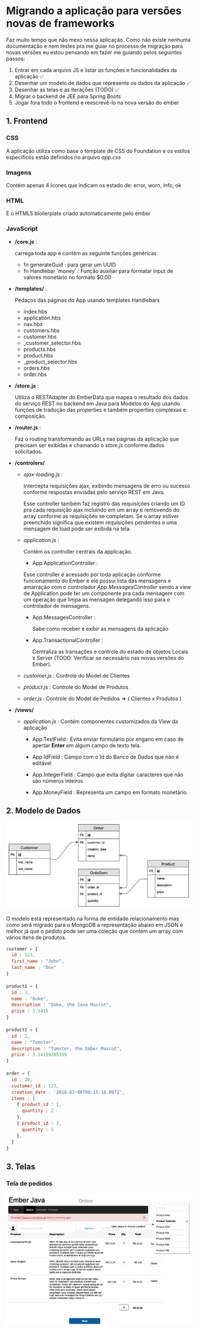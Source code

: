 # Migrando a aplicação para versões novas de frameworks

Faz muito tempo que não mexo nessa aplicação. Como não existe nenhuma documentação e nem testes pra me guiar no processo de migração para novas versões eu estou pensando em fazer me guiando pelos seguintes passos:

1. Entrar em cada arquivo JS e listar as funções e funcionalidades da aplicação ✅
2. Desenhar um modelo de dados que represente os dados da aplicação ✅
3. Desenhar as telas e as iterações (TODO) ✅
4. Migrar o backend de JEE para Spring Boots
5. Jogar fora todo o frontend e reescrevê-lo na nova versão do ember

## 1. Frontend

### CSS

A aplicação utiliza como base o template de CSS do Foundation e os estilos específicos estão definidos no arquivo *app.css*

### Imagens

Contém apenas 4 ícones que indicam os estado de: error, worn, info, ok

### HTML

É o HTML5 bloilerplate criado automaticamente pelo ember

### JavaScript

* **/core.js** :

  carrega toda app e contém as seguinte funções genéricas
  
  * fn generateGuid : para gerar um UUID
  * fn Handlebar 'money' : Função auxiliar para formatar input de valores monetário no formato $0.00

* **/templates/** :
  
  Pedaços das páginas do App usando templates Handlebars

  * index.hbs
  * application.hbs
  * nav.hbs
  * customers.hbs
  * customer.hbs
  * _customer_selector.hbs
  * products.hbs
  * product.hbs
  * _product_selector.hbs
  * orders.hbs
  * order.hbs

* **/store.js** :

  Utiliza o RESTAdapter do EmberData que mapea o resultado dos dados do serviço REST no backend em Java para Modelos do App usando funções de tradução das properties e também properties complexas e composição.

* **/router.js** :

  Faz o routing transformando as URLs nas páginas da aplicação que precisam ser exibidas e chamando o _store.js_ conforme dados solicitados.  

* **/controlers/**

  * _ajax-loading.js_ :

    Intercepta requisições ajax, exibindo mensagens de erro ou sucesso conforme respostas enviadas pelo serviço REST em Java.
  
    Esse controller também faz registro das requisições criando um ID pra cada requisição ajax incluindo em um array e removendo do array conforme as requisições se completam. Se o array estiver preenchido significa que existem requisições pendentes e uma mensagem de load pode ser exibida na tela.

  * _application.js_ :
  
    Contém os controller centrais da applicação.

    * App.ApplicationController :

    Esse controller é acessado por toda aplicação conforme funcionamento do Ember e ele possui lista das mensagens e amarração com o controlador _App.MessagesController_ sendo a view de Application pode ter um componente pra cada mensagem com um operação que limpa as mensagen delegando isso para o controlador de mensagens.

    * App.MessagesController :

      Sabe como receber e exibir as mensagens da aplicação

    * App.TransactionalController :

      Centraliza as transações e controle do estado de objetos Locais x Server (TODO: Verificar se necessário nas novas versões do Ember).

  * _customer.js_ : Controle do Model de Clientes

  * _product.js_ : Controle do Model de Produtos

  * _order.js_ : Controle do Model de Pedidos => ( Clientes x Produtos )

* **/views/**

  * _application.js_ : Contém componentes customizados da View da aplicação

    * App.TextField : Evita enviar formulário por engano em caso de apertar **Enter** em algum campo de texto tela.

    * App.IdField : Campo com o Id do Banco de Dados que não é editável

    * App.IntegerField : Campo que evita digitar caracteres que não são números inteiros

    * App.MoneyField : Representa um campo em formato monetário.

## 2. Modelo de Dados

![Modelo do Ember Java](ember-java.png)

O modelo está representado na forma de entidade relacionamento mas como será migrado para o MongoDB a representação abaixo em JSON é melhor já que o pedido pode ser uma coleção que contém um array com vários itens de produtos.

```JavaScript
customer = {
  id : 123,
  first_name : "John",
  last_name : "Doe"
}

product1 = {
  id : 1,
  name : "Duke",
  description : "Duke, the Java Mascot",
  price : 3.1415
}

product2 = {
  id : 2,
  name : "Tomster",
  description : "Tomster, the Ember Mascot",
  price : 3.14159265359
}

order = {
  id : 20,
  customer_id : 123,
  creation_date : '2018-03-08T08:15:16.097Z',
  items : [ 
    { product_id : 1,
      quantity : 2
    },
    { product_id : 2,
      quantity : 5
    },
  ]
}

```

## 3. Telas

### Tela de pedidos

![Exemplo de Tela Ember Java](ember-java-screen.png)

